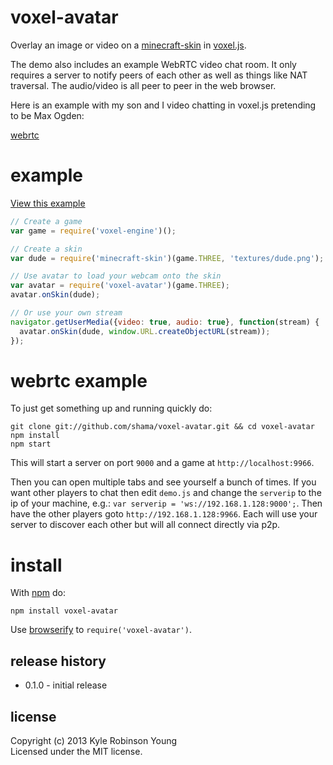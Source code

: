 # voxel-avatar

Overlay an image or video on a
[minecraft-skin](https://npmjs.org/package/minecraft-skin)
in [voxel.js](http://voxeljs.com).

The demo also includes an example WebRTC video chat room. It only requires a
server to notify peers of each other as well as things like NAT traversal. The
audio/video is all peer to peer in the web browser.

Here is an example with my son and I video chatting in voxel.js pretending to
be Max Ogden:

[webrtc](https://raw.github.com/shama/voxel-avatar/master/textures/example.png)

# example

[View this example](http://shama.github.io/voxel-avatar)

```js
// Create a game
var game = require('voxel-engine')();

// Create a skin
var dude = require('minecraft-skin')(game.THREE, 'textures/dude.png');

// Use avatar to load your webcam onto the skin
var avatar = require('voxel-avatar')(game.THREE);
avatar.onSkin(dude);

// Or use your own stream
navigator.getUserMedia({video: true, audio: true}, function(stream) {
  avatar.onSkin(dude, window.URL.createObjectURL(stream));
});
```

# webrtc example
To just get something up and running quickly do:

```shell
git clone git://github.com/shama/voxel-avatar.git && cd voxel-avatar
npm install
npm start
```

This will start a server on port `9000` and a game at `http://localhost:9966`.

Then you can open multiple tabs and see yourself a bunch of times. If you want
other players to chat then edit `demo.js` and change the `serverip` to the ip
of your machine, e.g.: `var serverip = 'ws://192.168.1.128:9000';`. Then have
the other players goto `http://192.168.1.128:9966`. Each will use your server to
discover each other but will all connect directly via p2p.

# install

With [npm](https://npmjs.org) do:

```
npm install voxel-avatar
```

Use [browserify](http://browserify.org) to `require('voxel-avatar')`.

## release history
* 0.1.0 - initial release

## license
Copyright (c) 2013 Kyle Robinson Young<br/>
Licensed under the MIT license.
